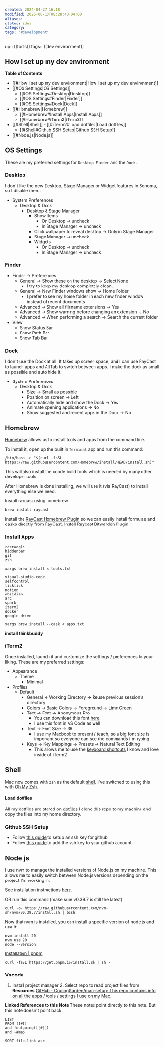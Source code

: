 ```yaml
---
created: 2024-04-27 16:18
modified: 2025-06-13T08:28:43-04:00
aliases: 
status: idea
category: 
tags: "#development"
---
```

up::  [[tools]]
tags:: [[dev environment]]
## How I set up my dev environment

**Table of Contents**
- [[#How I set up my dev environment|How I set up my dev environment]]
- [[#OS Settings|OS Settings]]
	- [[#OS Settings#Desktop|Desktop]]
	- [[#OS Settings#Finder|Finder]]
	- [[#OS Settings#Dock|Dock]]
- [[#Homebrew|Homebrew]]
	- [[#Homebrew#Install Apps|Install Apps]]
	- [[#Homebrew#iTerm2|iTerm2]]
- [[#Shell|Shell]]
		- [[#iTerm2#Load dotfiles|Load dotfiles]]
	- [[#Shell#Github SSH Setup|Github SSH Setup]]
- [[#Node.js|Node.js]]

## OS Settings
These are my preferred settings for `Desktop`, `Finder` and the `Dock`.
### Desktop
I don't like the new Desktop, Stage Manager or Widget features in Sonoma, so I disable them.

- System Preferences
    - Desktop & Dock
        - Desktop & Stage Manager
            - Show Items
                - On Desktop -> uncheck
                - In Stage Manager -> uncheck
            - Click wallpaper to reveal desktop -> Only in Stage Manager
            - Stage Manager -> uncheck
            - Widgets
                - On Desktop -> uncheck
                - In Stage Manager -> uncheck

### Finder
- Finder -> Preferences
    - General -> Show these on the desktop -> Select None
        - I try to keep my desktop completely clean.
    - General -> New Finder windows show -> Home Folder
        - I prefer to see my home folder in each new finder window instead of recent documents
    - Advanced -> Show all filename extensions -> Yes
    - Advanced -> Show warning before changing an extension -> No
    - Advanced -> When performing a search -> Search the current folder
- View
    - Show Status Bar
    - Show Path Bar
    - Show Tab Bar

### Dock
I don't use the Dock at all. It takes up screen space, and I can use RayCast to launch apps and AltTab to switch between apps. I make the dock as small as possible and auto hide it.

- System Preferences
    - Desktop & Dock
        - Size -> Small as possible
        - Position on screen -> Left
        - Automatically hide and show the Dock -> Yes
        - Animate opening applications -> No
        - Show suggested and recent apps in the Dock -> No


## Homebrew
[Homebrew](https://brew.sh/) allows us to install tools and apps from the command line.

To install it, open up the built in `Terminal` app and run this command:

```shell
/bin/bash -c "$(curl -fsSL https://raw.githubusercontent.com/Homebrew/install/HEAD/install.sh)"
```

This will also install the xcode build tools which is needed by many other developer tools.

After Homebrew is done installing, we will use it (via RayCast) to install everything else we need.

Install raycast using homebrew
```
brew install raycast
```

Install the [RayCast Homebrew Plugin](https://www.raycast.com/nhojb/brew) so we can easily install formulae and casks directly from RayCast.
Install Raycast Bitwarden Plugin

### Install Apps

```
rectangle
hiddenbar
git
zsh
```

```
xargs brew install < tools.txt
```

```
visual-studio-code
selfcontrol
ticktick
notion
obsidian
arc
spark
iterm2
docker
google-drive
```

```
xargs brew install --cask < apps.txt
```
**install thinkbuddy**

### iTerm2

Once installed, launch it and customize the settings / preferences to your liking. These are my preferred settings:
- Appearance
    - Theme
        - Minimal
- Profiles
    - Default
        - General -> Working Directory -> Reuse previous session's directory
        - Colors -> Basic Colors -> Foreground -> Lime Green
        - Text -> Font -> Anonymous Pro
            - You can download this font [here](https://www.marksimonson.com/fonts/view/anonymous-pro).
            - I use this font in VS Code as well
        - Text -> Font Size -> 36
            - I use my Macbook to present / teach, so a big font size is important so everyone can see the commands I'm typing
        - Keys -> Key Mappings -> Presets -> Natural Text Editing
            - This allows me to use the [keyboard shortcuts](https://gist.github.com/w3cj/022081eda22081b82c52) I know and love inside of iTerm2



## Shell
Mac now comes with `zsh` as the default [shell](https://en.wikipedia.org/wiki/Comparison_of_command_shells). I've switched to using this with [Oh My Zsh](https://ohmyz.sh/).

#### Load dotfiles
All my dotfiles are stored on [dotfiles](https://github.com/VivianLin61/dotfiles/tree/main/dotfiles)
I clone this repo to my machine and copy the files into my home directory.

### Github SSH Setup
- Follow [this guide](https://docs.github.com/en/authentication/connecting-to-github-with-ssh/generating-a-new-ssh-key-and-adding-it-to-the-ssh-agent) to setup an ssh key for github
- Follow [this guide](https://docs.github.com/en/authentication/connecting-to-github-with-ssh/adding-a-new-ssh-key-to-your-github-account) to add the ssh key to your github account

## Node.js
I use nvm to manage the installed versions of Node.js on my machine. This allows me to easily switch between Node.js versions depending on the project I'm working in.

See installation instructions [here](https://github.com/nvm-sh/nvm#installing-and-updating).

OR run this command (make sure v0.39.7 is still the latest)

```shell
curl -o- https://raw.githubusercontent.com/nvm-sh/nvm/v0.39.7/install.sh | bash
```

Now that nvm is installed, you can install a specific version of node.js and use it:

```shell
nvm install 20
nvm use 20
node --version
```

[Installation | pnpm](https://pnpm.io/installation)
```
curl -fsSL https://get.pnpm.io/install.sh | sh -
```

### Vscode
1. Install project manager
	2. Select repo to read project files from
**Resources**
[GitHub - CodingGarden/mac-setup: This repo contains info on all the apps / tools / settings I use on my Mac.](https://github.com/CodingGarden/mac-setup)


**Linked References to this Note**
These notes point directly to this note. But this note doesn't point back.
```dataview
LIST
FROM [[#]]
and !outgoing([[#]])
and -#map

SORT file.link asc
```



